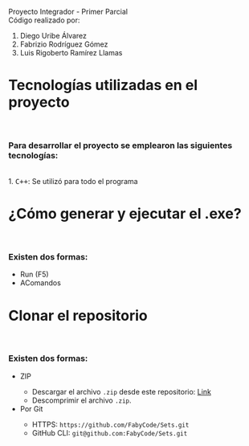 Proyecto Integrador - Primer Parcial  
Código realizado por:
1. Diego Uribe Álvarez  
2. Fabrizio Rodríguez Gómez  
3. Luis Rigoberto Ramírez Llamas    

<h1>Tecnologías utilizadas en el proyecto</h1><br/>
<h3>Para desarrollar el proyecto se emplearon las siguientes tecnologías:</h3><br/>
1. <kbd>C++</kbd>: Se utilizó para todo el programa
<h1>¿Cómo generar y ejecutar el .exe?</h1><br/>

<h3>Existen dos formas:</h3>
<ul>
    <li>Run (F5)</li>
    <li>AComandos</li>
</ul>

<h1>Clonar el repositorio</h1><br/>
<h3>Existen dos formas:</h3>
<ul>
    <li>ZIP</li>
        <ul>
            <li>Descargar el archivo <code>.zip</code> desde este repositorio: <a href="https://github.com/FabyCode/Sets">Link</a></li>
            <li>Descomprimir el archivo <code>.zip</code>.</li>
        </ul>
    <li>Por Git</li>
       <ul>
            <li>HTTPS: <code>https://github.com/FabyCode/Sets.git</code></li>
            <li>GitHub CLI: <code>git@github.com:FabyCode/Sets.git</code></li>
        </ul>
</ul>
